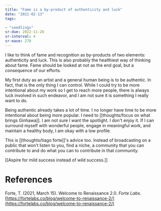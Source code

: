 ```yaml
---
title: "Fame is a by-product of authenticity and luck"
date: "2021-02-13"
tags:

- "seedlings"
sr-due: 2022-11-26
sr-interval: 4
sr-ease: 270
---
```


I like to think of fame and recognition as by-products of two elements: authenticity and luck. This is also probably the healthiest way of thinking about fame. Fame should be looked at not as the end goal, but a consequence of our efforts.

My first duty as an artist and a general human being is to be authentic. In fact, that is the only thing I can control. While I could try to be more intentional about my work so I get to reach more people, there is always luck involved in such endeavor, and I am not sure it is something I really want to do.

Being authentic already takes a lot of time. I no longer have time to be more intentional about being more popular. I need to [[thoughts/focus on what brings Ginhawa]]. I am not sure I want the spotlight. I don't enjoy it. If I can surround myself with wonderful people, engage in meaningful work, and maintain a healthy body, I am okay with a low profile.

This is [[thoughts/tiago forte]]'s advice too. Instead of broadcasting on a public that won't listen to you, find a niche, a community that you can contribute to and do what you can to contribute in that community.

[[Aspire for mild success instead of wild success.]]

# References

Forte, T. (2021, March 15). Welcome to Renaissance 2.0. *Forte Labs*. [https://fortelabs.co/blog/welcome-to-renaissance-2/](https://fortelabs.co/blog/welcome-to-renaissance-2/)

